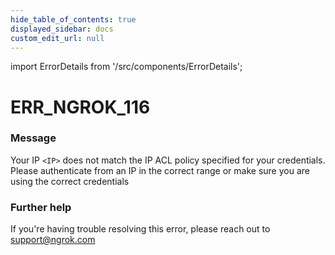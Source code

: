 ```yaml
---
hide_table_of_contents: true
displayed_sidebar: docs
custom_edit_url: null
---
```


import ErrorDetails from '/src/components/ErrorDetails';

# ERR_NGROK_116

### Message
Your IP `<IP>` does not match the IP ACL policy specified for your credentials. Please authenticate from an IP in the correct range or make sure you are using the correct credentials

### Further help
If you're having trouble resolving this error, please reach out to [support@ngrok.com](mailto:support@ngrok.com?subject=Help%20with%20ERR_NGROK_116)

<ErrorDetails error='err_ngrok_116' />
